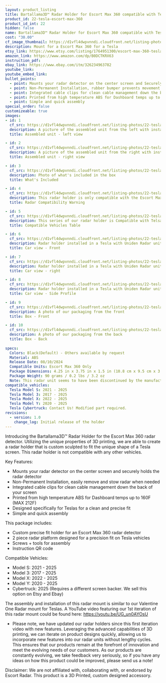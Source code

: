 ```yaml
---
layout: product_listing
title: Bartallama3D™ Radar Holder for Escort Max 360 compatible with Tesla Vehicles
product_id: 22-tesla-escort-max-360
product_id_int: 22
hidden: false
name: Bartallama3D™ Radar Holder for Escort Max 360 compatible with Tesla Vehicles
cost: "30.00"
cf_image_thumbnail: https://d1vfl4dwpvnndi.cloudfront.net/listing-photos/22-tesla-escort-max-360/1.jpg
description: Mount for a Escort Max 360 for a Tesla
etsy_link: https://www.etsy.com/listing/1764951300/escort-max-360-tesla-radar-holder-by?ref=listings_manager_grid
amazon_link: https://www.amazon.com/dp/B0DCTKRX63
instruction_pdf:
ebay_link: https://www.ebay.com/itm/326234963782
youtube_link: 
youtube_embed_link:
bullet_points:
  - point: Mounts your radar detector on the center screen and Securely holds the radar detector
  - point: Non-Permanent Installation, rubber bumper prevents movement and enables easy removal for storage
  - point: Integrated cable clips for clean cable management down the back of your screen
  - point: Printed from high temperature ABS for Dashboard temps up to 160F (MAX 212F)
  - point: Simple and quick assembly
special_order: false
customizeable: true
images:
- id: 1
  cf_src: https://d1vfl4dwpvnndi.cloudfront.net/listing-photos/22-tesla-escort-max-360/1.jpg
  description: A picture of the assembled unit from the left with installed Escort Max 360 radar
  title: Assembled unit - left view

- id: 2
  cf_src: https://d1vfl4dwpvnndi.cloudfront.net/listing-photos/22-tesla-escort-max-360/2.jpg
  description: A picture of the assembled unit from the right with installed Escort Max 360 radar
  title: Assembled unit - right view

- id: 3
  cf_src: https://d1vfl4dwpvnndi.cloudfront.net/listing-photos/22-tesla-escort-max-360/11.jpg
  description: Photo of what's included in the box
  title: What's Included

- id: 4
  cf_src: https://d1vfl4dwpvnndi.cloudfront.net/listing-photos/22-tesla-escort-max-360/21.jpg
  description: This radar holder is only compatible with the Escort Max 360. It was designed around the unique shape of the Escort Max 360 and only fits this specific radar unit perfectly.
  title: Radar Compatibility Warning

- id: 5
  cf_src: https://d1vfl4dwpvnndi.cloudfront.net/listing-photos/22-tesla-escort-max-360/22.jpg
  description: This series of our radar holder is Compatible with Telsa vehicles featuring the large landscape display in the vehicle. Cybertrucks require a different screen backer part and can be requested at purchase. 
  title: Compatible Vehicles Table

- id: 6
  cf_src: https://d1vfl4dwpvnndi.cloudfront.net/listing-photos/22-tesla-escort-max-360/31.jpg
  description: Radar holder installed in a Tesla with Uniden Radar unit installed
  title: Car view - Front

- id: 7
  cf_src: https://d1vfl4dwpvnndi.cloudfront.net/listing-photos/22-tesla-escort-max-360/32.jpg
  description: Radar holder installed in a Tesla with Uniden Radar unit installed, right view
  title: Car view - right 

- id: 8
  cf_src: https://d1vfl4dwpvnndi.cloudfront.net/listing-photos/22-tesla-escort-max-360/33.jpg
  description: Radar holder installed in a Tesla with Uniden Radar unit installed showing the side profile with cable clips
  title: Car view - Side Profile

- id: 9
  cf_src: https://d1vfl4dwpvnndi.cloudfront.net/listing-photos/22-tesla-escort-max-360/61.jpg
  description: A photo of our packaging from the front
  title: Box - Front 

- id: 10
  cf_src: https://d1vfl4dwpvnndi.cloudfront.net/listing-photos/22-tesla-escort-max-360/62.jpg
  description: A photo of our packaging from the back
  title: Box - Back 
    
specs:
  Colors: Black(Default) - Others available by request 
  Material: ABS
  Release Date: 08/10/2024
  Compatible Units: Escort Max 360 Only
  Package Dimensions: 4.25 in x 3.75 in x 1.5 in (10.8 cm x 9.5 cm x 3.8cm) [HxWxD]
  Package Weight: 90 grams / 0.2 lbs / 3.2 oz
  Note: This radar unit seems to have been discontinued by the manufacturer and superceeded by the Escort Max 360 MKII and Escort Max 360c MKII. We have a radar holder for the newer Escort Max 360 MKII.
compatible_vehicles:
  Tesla Model S: 2021 - 2025
  Tesla Model 3: 2017 - 2025
  Tesla Model X: 2022 - 2025
  Tesla Model Y: 2020 - 2025
  Tesla Cybertruck: Contact Us! Modified part required.
revisions:
  - version: 1.0
    change_log: Initial release of the holder
---
```


Introducing the Bartallama3D™ Radar Holder for the Escort Max 360 radar detector. Utilizing the unique properties of 3D printing, we are able to create a radar holder that is custom sculpted to fit the unique shape of a Tesla screen. This radar holder is not compatible with any other vehicles. 

Key Features:
- Mounts your radar detector on the center screen and securely holds the radar detector
- Non-Permanent Installation, easily remove and stow radar when needed
- Integrated cable clips for clean cable management down the back of your screen
- Printed from high temperature ABS for Dashboard temps up to 160F (MAX 212F)
- Designed specifically for Teslas for a clean and precise fit
- Simple and quick assembly

This package includes:
- Custom precise fit holder for an Escort Max 360 radar detector
- 2 piece radar platform designed for a precision fit on Tesla vehicles
- Screws + tools for assembly
- Instruction QR code

Compatible Vehicles:
- Model S: 2021 - 2025
- Model 3: 2017 - 2025
- Model X: 2022 - 2025
- Model Y: 2020 - 2025
- Cybertruck: 2025 (Requires a different screen backer. We sell this option on Etsy and Ebay)

The assembly and installation of this radar mount is similar to our Valentine One Radar mount for Teslas. A YouTube video featuring our 1st iteration of this radar mount could be found here: https://youtu.be/UG_un0AYOsU

* Please note, we have updated our radar holders since this first iteration video with new features. Leveraging the advanced capabilities of 3D printing, we can iterate on product designs quickly, allowing us to incorporate new features into our radar units without lengthy cycles. This ensures that our products remain at the forefront of innovation and meet the evolving needs of our customers. As our products are constantly evolving, we take feedback very seriously, so if you have any ideas on how this product could be improved, please send us a note!

Disclaimer: We are not affiliated with, collaborating with, or endorsed by Escort Radar. This product is a 3D Printed, custom designed accessory.